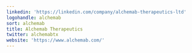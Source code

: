 ```yaml
---
linkedin: 'https://linkedin.com/company/alchemab-therapeutics-ltd'
logohandle: alchemab
sort: alchemab
title: Alchemab Therapeutics
twitter: alchemabtx
website: 'https://www.alchemab.com/'
---
```

